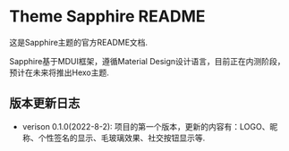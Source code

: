 # Theme Sapphire README

这是Sapphire主题的官方README文档. 

Sapphire基于MDUI框架，遵循Material Design设计语言，目前正在内测阶段，预计在未来将推出Hexo主题.

## 版本更新日志

- verison 0.1.0(2022-8-2): 项目的第一个版本，更新的内容有：LOGO、昵称、个性签名的显示、毛玻璃效果、社交按钮显示等.

